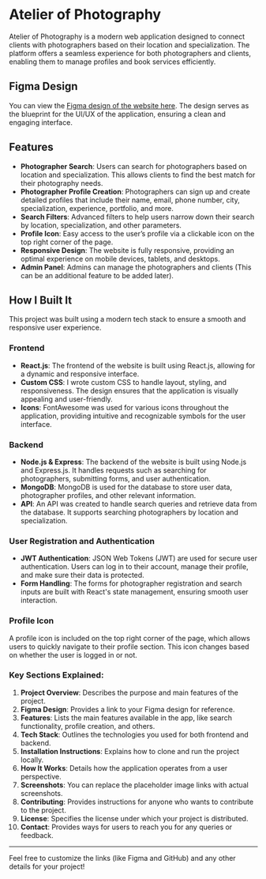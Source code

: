 # Atelier of Photography

Atelier of Photography is a modern web application designed to connect clients with photographers based on their location and specialization. The platform offers a seamless experience for both photographers and clients, enabling them to manage profiles and book services efficiently.

## Figma Design

You can view the [Figma design of the website here](https://www.figma.com/file/your-figma-link). The design serves as the blueprint for the UI/UX of the application, ensuring a clean and engaging interface.

## Features

- **Photographer Search**: Users can search for photographers based on location and specialization. This allows clients to find the best match for their photography needs.
- **Photographer Profile Creation**: Photographers can sign up and create detailed profiles that include their name, email, phone number, city, specialization, experience, portfolio, and more.
- **Search Filters**: Advanced filters to help users narrow down their search by location, specialization, and other parameters.
- **Profile Icon**: Easy access to the user’s profile via a clickable icon on the top right corner of the page.
- **Responsive Design**: The website is fully responsive, providing an optimal experience on mobile devices, tablets, and desktops.
- **Admin Panel**: Admins can manage the photographers and clients (This can be an additional feature to be added later).

## How I Built It

This project was built using a modern tech stack to ensure a smooth and responsive user experience.

### Frontend

- **React.js**: The frontend of the website is built using React.js, allowing for a dynamic and responsive interface.
- **Custom CSS**: I wrote custom CSS to handle layout, styling, and responsiveness. The design ensures that the application is visually appealing and user-friendly.
- **Icons**: FontAwesome was used for various icons throughout the application, providing intuitive and recognizable symbols for the user interface.

### Backend

- **Node.js & Express**: The backend of the website is built using Node.js and Express.js. It handles requests such as searching for photographers, submitting forms, and user authentication.
- **MongoDB**: MongoDB is used for the database to store user data, photographer profiles, and other relevant information.
- **API**: An API was created to handle search queries and retrieve data from the database. It supports searching photographers by location and specialization.

### User Registration and Authentication

- **JWT Authentication**: JSON Web Tokens (JWT) are used for secure user authentication. Users can log in to their account, manage their profile, and make sure their data is protected.
- **Form Handling**: The forms for photographer registration and search inputs are built with React's state management, ensuring smooth user interaction.

### Profile Icon

A profile icon is included on the top right corner of the page, which allows users to quickly navigate to their profile section. This icon changes based on whether the user is logged in or not.



### Key Sections Explained:

1. **Project Overview**: Describes the purpose and main features of the project.
2. **Figma Design**: Provides a link to your Figma design for reference.
3. **Features**: Lists the main features available in the app, like search functionality, profile creation, and others.
4. **Tech Stack**: Outlines the technologies you used for both frontend and backend.
5. **Installation Instructions**: Explains how to clone and run the project locally.
6. **How It Works**: Details how the application operates from a user perspective.
7. **Screenshots**: You can replace the placeholder image links with actual screenshots.
8. **Contributing**: Provides instructions for anyone who wants to contribute to the project.
9. **License**: Specifies the license under which your project is distributed.
10. **Contact**: Provides ways for users to reach you for any queries or feedback.

---

Feel free to customize the links (like Figma and GitHub) and any other details for your project!
